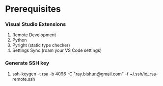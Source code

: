 # Prerequisites

### Visual Studio Extensions
1. Remote Development
1. Python
1. Pyright (static type checker)
1. Settings Sync (roam your VS Code settings)

### Generate SSH key
1. ssh-keygen -t rsa -b 4096 -C "ray.bishun@gmail.com" -f ~/.ssh/id_rsa-remote.ssh